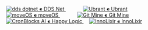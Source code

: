 <p align="left">
  
  <!-- DDS.Net + Ubrant -->
  <a href="https://github.com/dds-dotnet">
    <img src="https://avatars.githubusercontent.com/u/125957062?s=48&v=4" alt="dds dotnet" /> ⁌ DDS.Net
  </a>
  &nbsp; &nbsp; &nbsp; &nbsp; &nbsp; &nbsp;
  <a href="https://github.com/ubrant">
    <img src="https://avatars.githubusercontent.com/u/87671848?s=48&v=4" alt="Ubrant" /> ⁌ Ubrant
  </a>
  
  <br />
  
  <!-- moveOS + Git Mine -->
  <a href="https://github.com/move-os">
    <img src="https://avatars.githubusercontent.com/u/116582302?s=48&v=4" alt="moveOS" /> ⁌ moveOS
  </a>
  &nbsp; &nbsp; &nbsp; &nbsp; &nbsp; &nbsp;
  <a href="https://github.com/git-mine">
    <img src="https://avatars.githubusercontent.com/u/125908595?s=48&v=4" alt="Git Mine" /> ⁌ Git Mine
  </a>
  
  <br />
  
  <!-- HappyLogic + InnoLixir -->
  <a href="https://github.com/happylogic">
    <img src="https://avatars.githubusercontent.com/u/132655798?s=48&v=4" alt="CronBlocks AI" /> ⁌ Happy Logic
  </a>
  &nbsp; &nbsp;
  <a href="https://github.com/innolixir">
    <img src="https://avatars.githubusercontent.com/u/85053112?s=48&v=4" alt="InnoLixir" /> ⁌ InnoLixir
  </a>
  
</p>
